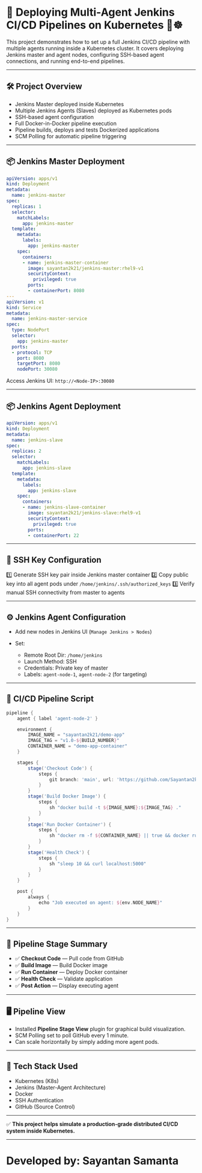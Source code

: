 # 🚀 Deploying Multi-Agent Jenkins CI/CD Pipelines on Kubernetes 🐳☸️

This project demonstrates how to set up a full Jenkins CI/CD pipeline with multiple agents running inside a Kubernetes cluster. It covers deploying Jenkins master and agent nodes, configuring SSH-based agent connections, and running end-to-end pipelines.

---

## 🛠️ Project Overview

- Jenkins Master deployed inside Kubernetes
- Multiple Jenkins Agents (Slaves) deployed as Kubernetes pods
- SSH-based agent configuration
- Full Docker-in-Docker pipeline execution
- Pipeline builds, deploys and tests Dockerized applications
- SCM Polling for automatic pipeline triggering

---

## 📦 Jenkins Master Deployment

```yaml
apiVersion: apps/v1
kind: Deployment
metadata:
  name: jenkins-master
spec:
  replicas: 1
  selector:
    matchLabels:
      app: jenkins-master
  template:
    metadata:
      labels:
        app: jenkins-master
    spec:
      containers:
      - name: jenkins-master-container
        image: sayantan2k21/jenkins-master:rhel9-v1
        securityContext:
          privileged: true
        ports:
        - containerPort: 8080
---
apiVersion: v1
kind: Service
metadata:
  name: jenkins-master-service
spec:
  type: NodePort
  selector:
    app: jenkins-master
  ports:
  - protocol: TCP
    port: 8080
    targetPort: 8080
    nodePort: 30080
````

Access Jenkins UI:
`http://<Node-IP>:30080`

---

## 📦 Jenkins Agent Deployment

```yaml
apiVersion: apps/v1
kind: Deployment
metadata:
  name: jenkins-slave
spec:
  replicas: 2
  selector:
    matchLabels:
      app: jenkins-slave
  template:
    metadata:
      labels:
        app: jenkins-slave
    spec:
      containers:
      - name: jenkins-slave-container
        image: sayantan2k21/jenkins-slave:rhel9-v1
        securityContext:
          privileged: true
        ports:
        - containerPort: 22
```

---

## 🔑 SSH Key Configuration

1️⃣ Generate SSH key pair inside Jenkins master container
2️⃣ Copy public key into all agent pods under `/home/jenkins/.ssh/authorized_keys`
3️⃣ Verify manual SSH connectivity from master to agents

---

## ⚙️ Jenkins Agent Configuration

* Add new nodes in Jenkins UI (`Manage Jenkins > Nodes`)
* Set:

  * Remote Root Dir: `/home/jenkins`
  * Launch Method: SSH
  * Credentials: Private key of master
  * Labels: `agent-node-1`, `agent-node-2` (for targeting)

---

## 🧪 CI/CD Pipeline Script

```groovy
pipeline {
    agent { label 'agent-node-2' }

    environment {
        IMAGE_NAME = "sayantan2k21/demo-app"
        IMAGE_TAG = "v1.0-${BUILD_NUMBER}"
        CONTAINER_NAME = "demo-app-container"
    }

    stages {
        stage('Checkout Code') {
            steps {
                git branch: 'main', url: 'https://github.com/Sayantan2k24/flask-app-for-jenkins-docker-example.git'
            }
        }
        stage('Build Docker Image') {
            steps {
                sh "docker build -t ${IMAGE_NAME}:${IMAGE_TAG} ."
            }
        }
        stage('Run Docker Container') {
            steps {
                sh "docker rm -f ${CONTAINER_NAME} || true && docker run -d -p 5000:5000 --name ${CONTAINER_NAME} ${IMAGE_NAME}:${IMAGE_TAG}"
            }
        }
        stage('Health Check') {
            steps {
                sh "sleep 10 && curl localhost:5000"
            }
        }
    }

    post {
        always {
            echo "Job executed on agent: ${env.NODE_NAME}"
        }
    }
}
```

---

## 🔎 Pipeline Stage Summary

* ✅ **Checkout Code** — Pull code from GitHub
* ✅ **Build Image** — Build Docker image
* ✅ **Run Container** — Deploy Docker container
* ✅ **Health Check** — Validate application
* ✅ **Post Action** — Display executing agent

---

## 🖥️ Pipeline View

* Installed **Pipeline Stage View** plugin for graphical build visualization.
* SCM Polling set to poll GitHub every 1 minute.
* Can scale horizontally by simply adding more agent pods.

---

## 🔗 Tech Stack Used

* Kubernetes (K8s)
* Jenkins (Master-Agent Architecture)
* Docker
* SSH Authentication
* GitHub (Source Control)

---

✅ **This project helps simulate a production-grade distributed CI/CD system inside Kubernetes.**

---

# Developed by: **Sayantan Samanta**
